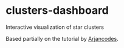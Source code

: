 # clusters-dashboard
Interactive visualization of star clusters

Based partially on the tutorial by [Arjancodes](https://github.com/ArjanCodes/2022-dash).
